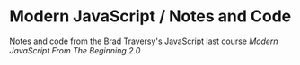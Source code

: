 # Modern JavaScript / Notes and Code

Notes and code from the Brad Traversy's JavaScript last course _Modern JavaScript From The Beginning 2.0_
